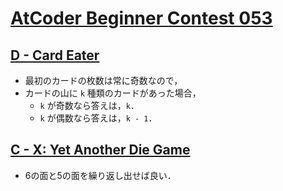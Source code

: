 # [AtCoder Beginner Contest 053](https://atcoder.jp/contests/abc053/tasks)

## [D - Card Eater](https://atcoder.jp/contests/abc053/tasks/arc068_b)
- 最初のカードの枚数は常に奇数なので，
- カードの山に `k` 種類のカードがあった場合，
	- `k` が奇数なら答えは，`k`．
	- `k` が偶数なら答えは，`k - 1`．

## [C - X: Yet Another Die Game](https://atcoder.jp/contests/abc053/tasks/arc068_a)
- 6の面と5の面を繰り返し出せば良い．
